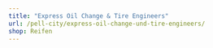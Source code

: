 ```yaml
---
title: "Express Oil Change & Tire Engineers"
url: /pell-city/express-oil-change-und-tire-engineers/
shop: Reifen
---
```

